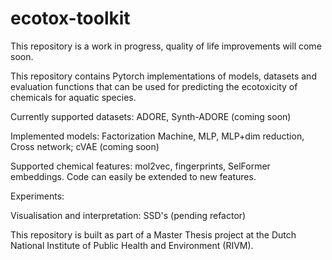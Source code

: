 # ecotox-toolkit
This repository is a work in progress, quality of life improvements will come soon. 

This repository contains Pytorch implementations of models, datasets and evaluation functions that can be used for predicting the ecotoxicity of chemicals for aquatic species.

Currently supported datasets: ADORE, Synth-ADORE (coming soon)

Implemented models: Factorization Machine, MLP, MLP+dim reduction, Cross network; cVAE (coming soon)

Supported chemical features: mol2vec, fingerprints, SelFormer embeddings. Code can easily be extended to new features. 

Experiments: 

Visualisation and interpretation: SSD's (pending refactor)


This repository is built as part of a Master Thesis project at the Dutch National Institute of Public Health and Environment (RIVM). 
